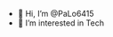 - 👋 Hi, I’m @PaLo6415
- 👀 I’m interested in Tech

<!---
PaLo6415/PaLo6415 is a ✨ special ✨ repository because its `README.md` (this file) appears on your GitHub profile.
You can click the Preview link to take a look at your changes.
--->
